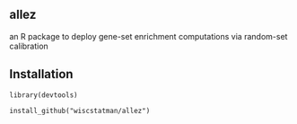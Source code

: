allez
-------

an R package to deploy gene-set enrichment computations via random-set calibration


Installation
------------

`library(devtools)`


`install_github("wiscstatman/allez")`

